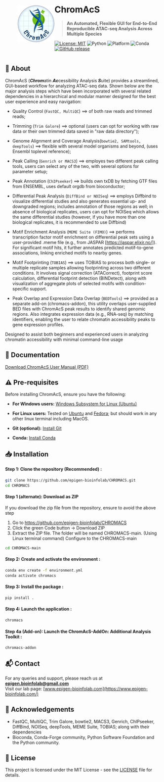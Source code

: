 
<div style="display: flex; align-items: center;">
  <img src="chromacs/assets/ChromAcS.png" alt="ChromAcS Logo" width="120" style="margin-left: 40px;" />
  <div>
  
# **ChromAcS**

> **An Automated, Flexible GUI for End-to-End Reproducible ATAC-seq Analysis Across Multiple Species**

[![License: MIT](https://img.shields.io/badge/License-MIT-green.svg)](LICENSE)
![Python](https://img.shields.io/badge/Python-3.9%2B-blue)
![Platform](https://img.shields.io/badge/Platform-Linux%20%7C%20MacOS-lightgrey)
![Conda](https://img.shields.io/badge/Conda-Required-yellowgreen)
[![GitHub release](https://img.shields.io/github/v/release/epigen-bioinfolab/CHROMACS)](https://github.com/epigen-bioinfolab/CHROMACS/releases)

  </div>
</div>



## 📖 About

ChromAcS (***Chrom***atin ***Ac***cessibility Analysis ***S***uite) provides a streamlined, GUI-based workflow for analyzing ATAC-seq data. Shown below are the major analysis steps which have been incorporated with several related dependencies in a hierarchical and modular manner designed for the best user experience and easy navigation:

- Quality Control (`FastQC, MultiQC`) ==> of both raw reads and trimmed reads;

- Trimming (`Trim Galore`) ==> optional (users can opt for working with raw data or their own trimmed data saved in "raw data directory");

- Genome Alignment and Coverage Analysis(`bowtie2, SAMtools, deepTools`) ==> flexible with several model organisms and beyond, (uses Ensembl toplevel reference);

- Peak Calling (`Genrich or MACS3`) ==> employes two different peak calling tools, users can select any of the two, with several options for parameter setup;

- Peak Annotation (`ChIPseeker`) ==> builds own txDB by fetching GTF files from ENSEMBL, uses default orgdb from bioconductor;

- Differential Peak Analysis (`DiffBind or NOISeq`) ==> employs Diffbind to visualize differential studies and also generates essential up- and downgraded regions; includes annotation of those regions as well; in absence of biological replicates, users can opt for NOISeq which allows the same differential studies (however, if you have more than one biological replicates, it is recommended to use Diffbind)

- Motif Enrichment Analysis (`MEME Suite (FIMO)`) ==> performs transcription factor motif enrichment on differential peak sets using a user-provided .meme file (e.g., from JASPAR [https://jaspar.elixir.no/]). For significant motif hits, it further annotates predicted motif-to-gene associations, linking enriched motifs to nearby genes.

- Motif Footprinting (`TOBIAS`) ==> uses TOBIAS to process both single- or multiple replicate samples allowing footprinting across two different conditions. It involves signal correction (ATACorrect), footprint score calculation, differential footprint detection (BINDetect), along with visualization of aggregate plots of selected motifs with condition-specific support. 

- Peak Overlap and Expression Data Overlap  (`BEDTools`) ==> provided as a separate add-on (chromacs-addon), this utility overlaps user-supplied BED files with ChromAcS peak results to identify shared genomic regions. Also integrates expression data (e.g., RNA-seq) by matching identifiers, enabling the user to relate chromatin accessibility peaks to gene expression profiles.


Designed to assist both beginners and experienced users in analyzing chromatin accessibility with minimal command-line usage

## 📖 Documentation

[Download ChromAcS User Manual (PDF)](https://github.com/epigen-bioinfolab/CHROMACS/blob/main/User_Manual.pdf)


## ⚠️ Pre-requisites

Before installing ChromAcS, ensure you have the following:

- **For Windows users:** [Windows Subsystem for Linux (Ubuntu)](https://learn.microsoft.com/en-us/windows/wsl/install)
  
- **For Linux users:** Tested on [Ubuntu](https://ubuntu.com/download) and [Fedora](https://getfedora.org/); but should work in any other linux terminal including MacOS.
  
- **Git (optional):** [Install Git](https://git-scm.com/book/en/v2/Getting-Started-Installing-Git)
  
- **Conda:** [Install Conda](https://docs.conda.io/projects/conda/en/latest/user-guide/install/index.html)

## 📥 Installation

#### Step 1: Clone the repository (Recommended) :
```bash
git clone https://github.com/epigen-bioinfolab/CHROMACS.git
cd CHROMACS
```

#### Step 1 (alternate): Download as ZIP
If you download the zip file from the repository, ensure to avoid the above step

1. Go to https://github.com/epigen-bioinfolab/CHROMACS
2. Click the green Code button → Download ZIP
3. Extract the ZIP file.
The folder will be named CHROMACS-main. (Using Linux terminal command) Configure to the CHROMACS-main
```bash
cd CHROMACS-main
```

#### Step 2: Create and activate the environment :
```bash
conda env create -f environment.yml
conda activate chromacs
```

#### Step 3: Install the package :
```bash
pip install .
```

#### Step 4: Launch the application :
```bash
chromacs
```

#### Step 4a (Add-on): Launch the ChromAcS-AddOn: Additional Analysis Toolkit :
```bash
chromacs-addon
```

## 📬 Contact

For any queries and support, please reach us at **epigen.bioinfolab@gmail.com**  
Visit our lab page: [www.epigen-bioinfolab.com](https://www.epigen-bioinfolab.com/)

## 🧩 Acknowledgements

- FastQC, MultiQC, Trim Galore, bowtie2, MACS3, Genrich, ChIPseeker, DiffBind, NOISeq, deepTools, MEME Suite, TOBIAS; along with their dependencies
- Bioconda, Conda-Forge community, Python Software Foundation and the Python community.

## 📝 License
This project is licensed under the MIT License - see the [LICENSE](LICENSE) file for details.
